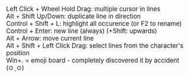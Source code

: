<span style="font-size: 1.2em;">Left Click + Wheel Hold Drag: multiple cursor in lines</span>  
<span style="font-size: 1.2em;">Alt + Shift Up/Down: duplicate line in direction</span>  
<span style="font-size: 1.2em;">Control + Shift + L: highlight all occurence (or F2 to rename)</span>  
<span style="font-size: 1.2em;">Control + Enter: new line (always) (+Shift: upwards)</span>  
<span style="font-size: 1.2em;">Alt + Arrow: move current line</span>  
<span style="font-size: 1.2em;">Alt + Shift + Left Click Drag: select lines from the character's position</span>   
<span style="font-size: 1.2em;">Win+. = emoji board - completely discovered it by accident (⊙ˍ⊙)</span>  